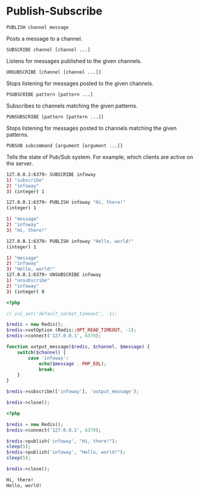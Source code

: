 # Publish-Subscribe

`PUBLISH channel message`

Posts a message to a channel.

`SUBSCRIBE channel [channel ...]`

Listens for messages published to the given channels.

`UNSUBSCRIBE [channel [channel ...]]`

Stops listening for messages posted to the given channels.

`PSUBSCRIBE pattern [pattern ...]`

Subscribes to channels matching the given patterns.

`PUNSUBSCRIBE [pattern [pattern ...]]`

Stops listening for messages posted to channels matching the given patterns.

`PUBSUB subcommand [argument [argument ...]]`

Tells the state of Pub/Sub system. For example, which clients are active on the server.

```bash
127.0.0.1:6379> SUBSCRIBE infoway
1) "subscribe"
2) "infoway"
3) (integer) 1
```

```bash
127.0.0.1:6379> PUBLISH infoway "Hi, there!"
(integer) 1
```

```bash
1) "message"
2) "infoway"
3) "Hi, there!"
```

```bash
127.0.0.1:6379> PUBLISH infoway "Hello, world!"
(integer) 1
```

```bash
1) "message"
2) "infoway"
3) "Hello, world!"
127.0.0.1:6379> UNSUBSCRIBE infoway
1) "unsubscribe"
2) "infoway"
3) (integer) 0
```

```php
<?php

// ini_set('default_socket_timeout', -1);

$redis = new Redis();
$redis->setOption (Redis::OPT_READ_TIMEOUT, -1);
$redis->connect('127.0.0.1', 6379);

function output_message($redis, $channel, $message) {
	switch($channel) {
		case 'infoway':
			echo($message . PHP_EOL);
			break;
	}
}

$redis->subscribe(['infoway'], 'output_message');

$redis->close();
```

```php
<?php

$redis = new Redis();
$redis->connect('127.0.0.1', 6379);

$redis->publish('infoway', "Hi, there!");
sleep(5);
$redis->publish('infoway', "Hello, world!");
sleep(5);

$redis->close();
```

```bash
Hi, there!
Hello, world!
```
